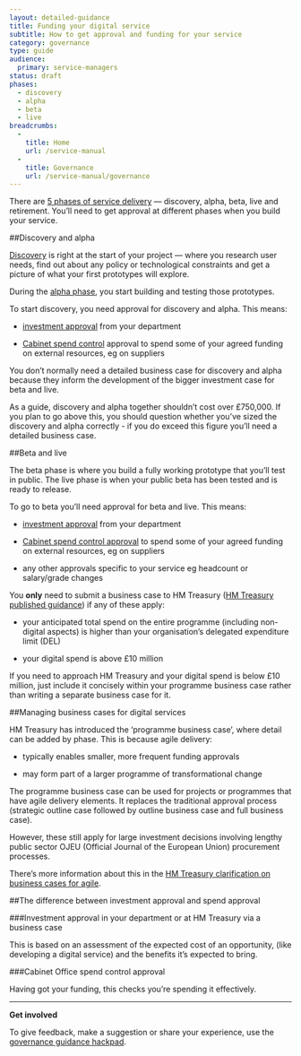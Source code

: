 ```yaml
---
layout: detailed-guidance
title: Funding your digital service
subtitle: How to get approval and funding for your service
category: governance
type: guide
audience:
  primary: service-managers
status: draft
phases:
  - discovery
  - alpha
  - beta
  - live
breadcrumbs:
  -
    title: Home
    url: /service-manual
  -
    title: Governance
    url: /service-manual/governance
---
```


There are [5 phases of service delivery](../phases) — discovery, alpha, beta, live and retirement. You’ll need to get approval at different phases when you build your service. 

##Discovery and alpha

[Discovery](https://www.gov.uk/service-manual/phases/discovery.html) is right at the start of your project — where you research user needs, find out about any policy or technological constraints and get a picture of what your first prototypes will explore.

During the [alpha phase](https://www.gov.uk/service-manual/phases/alpha.html), you start building and testing those prototypes.

To start discovery, you need approval for discovery and alpha. This means:

* [investment approval](#investment-approval-in-your-department-or-at-hm-treasury-via-a-business-case) from your department

* [Cabinet spend control](#cabinet-office-spend-control-approval) approval to spend some of your agreed funding on external resources, eg on suppliers

You don’t normally need a detailed business case for discovery and alpha because they inform the development of the bigger investment case for beta and live.

As a guide, discovery and alpha together shouldn’t cost over £750,000. If you plan to go above this, you should question whether you’ve sized the discovery and alpha correctly - if you do exceed this figure you’ll need a detailed business case.


##Beta and live

The beta phase is where you build a fully working prototype that you’ll test in public. The live phase is when your public beta has been tested and is ready to release.

To go to beta you’ll need approval for beta and live. This means:

* [investment approval](#investment-approval-in-your-department-or-at-hm-treasury-via-a-business-case) from your department

* [Cabinet spend control approval](#cabinet-office-spend-control-approval) to spend some of your agreed funding on external resources, eg on suppliers

* any other approvals specific to your service eg headcount or salary/grade changes

You **only** need to submit a business case to HM Treasury ([HM Treasury published guidance](https://www.gov.uk/government/publications/the-green-book-appraisal-and-evaluation-in-central-governent)) if any of these apply:

* your anticipated total spend on the entire programme (including non-digital aspects) is higher than your organisation’s delegated expenditure limit (DEL)

* your digital spend is above £10 million

If you need to approach HM Treasury and your digital spend is below £10 million, just include it concisely within your programme business case rather than writing a separate business case for it.

##Managing business cases for digital services

HM Treasury has introduced the ‘programme business case’, where detail can be added by phase. This is because agile delivery:

* typically enables smaller, more frequent funding approvals

* may form part of a larger programme of transformational change

The programme business case can be used for projects or programmes that have agile delivery elements. It replaces the traditional approval process (strategic outline case followed by outline business case and full business case).

However, these still apply for large investment decisions involving lengthy public sector OJEU (Official Journal of the European Union) procurement processes. 

There’s more information about this in the [HM Treasury clarification on business cases for agile](https://www.gov.uk/government/publications/the-green-book-appraisal-and-evaluation-in-central-governent/agile-systems-projects-a-clarification-of-business-case-guidance).

##The difference between investment approval and spend approval

###Investment approval in your department or at HM Treasury via a business case

This is based on an assessment of the expected cost of an opportunity, (like developing a digital service) and the benefits it’s expected to bring. 

###Cabinet Office spend control approval

Having got your funding, this checks you’re spending it effectively.

<hr>

**Get involved**

To give feedback, make a suggestion or share your experience, use the [governance guidance hackpad](https://gds-governance-guidance.hackpad.com/Funding-your-digital-service-zuSsD3LefFv).
